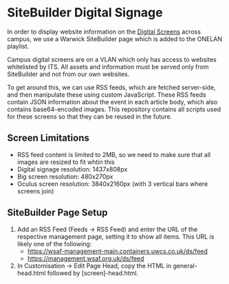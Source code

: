 # SiteBuilder Digital Signage
In order to display website information on the [Digital Screens](https://warwick.ac.uk/services/engagementgroup/marketing/digitalengagement/screens/) across campus, we use a Warwick SiteBuilder page which is added to the ONELAN playlist.

Campus digital screens are on a VLAN which only has access to websites whitelisted by ITS. All assets and information must be served only from SiteBuilder and not from our own websites.

To get around this, we can use RSS feeds, which are fetched server-side, and then manipulate these using custom JavaScript. These RSS feeds contain JSON information about the event in each article body, which also contains base64-encoded images. This repository contains all scripts used for these screens so that they can be reused in the future.

## Screen Limitations
* RSS feed content is limited to 2MB, so we need to make sure that all images are resized to fit whtin this
* Digital signage resolution: 1437x808px
* Big screen resolution: 480x270px
* Oculus screen resolution: 3840x2160px (with 3 vertical bars where screens join)

## SiteBuilder Page Setup
1. Add an RSS Feed (Feeds -> RSS Feed) and enter the URL of the respective management page, setting it to show all items. This URL is likely one of the following:
   * https://wsaf-management-main.containers.uwcs.co.uk/ds/feed
   * https://management.wsaf.org.uk/ds/feed
2. In Customisation -> Edit Page Head, copy the HTML in general-head.html followed by [screen]-head.html.